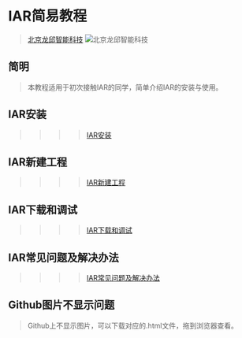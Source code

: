 # IAR简易教程

>[北京龙邱智能科技](http://shop36265907.taobao.com)
![北京龙邱智能科技](https://note.youdao.com/yws/api/personal/file/WEB8a51a3385904ba8d4505271e9e9be364?method=download&shareKey=c0de97cb64246fe4120904147dbaf057 "北京龙邱智能科技")

## 简明
>本教程适用于初次接触IAR的同学，简单介绍IAR的安装与使用。

## IAR安装

>>>>[IAR安装](https://github.com/LQ-005/ALL/blob/master/IAR%E7%AE%80%E6%98%93%E6%95%99%E7%A8%8B/IAR%E5%AE%89%E8%A3%85.md)

## IAR新建工程

>>>>[IAR新建工程](https://github.com/LQ-005/ALL/blob/master/IAR%E7%AE%80%E6%98%93%E6%95%99%E7%A8%8B/IAR%E6%96%B0%E5%BB%BA%E5%B7%A5%E7%A8%8B.md)

## IAR下载和调试

>>>>[IAR下载和调试](https://github.com/LQ-005/ALL/blob/master/IAR%E7%AE%80%E6%98%93%E6%95%99%E7%A8%8B/IAR%E4%B8%8B%E8%BD%BD%E5%92%8C%E8%B0%83%E8%AF%95.md)

## IAR常见问题及解决办法

>>>>[IAR常见问题及解决办法](https://github.com/LQ-005/ALL/blob/master/IAR%E7%AE%80%E6%98%93%E6%95%99%E7%A8%8B/IAR%E5%B8%B8%E8%A7%81%E9%97%AE%E9%A2%98%E5%8F%8A%E8%A7%A3%E5%86%B3%E5%8A%9E%E6%B3%95.md)

## Github图片不显示问题

>Github上不显示图片，可以下载对应的.html文件，拖到浏览器查看。

